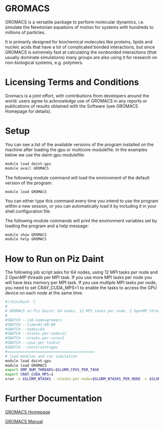 # GROMACS

GROMACS is a versatile package to perform molecular dynamics, i.e. simulate the Newtonian equations of motion for systems with hundreds to millions of particles.

It is primarily designed for biochemical molecules like proteins, lipids and nucleic acids that have a lot of complicated bonded interactions, but since GROMACS is extremely fast at calculating the nonbonded interactions (that usually dominate simulations) many groups are also using it for research on non-biological systems, e.g. polymers.

# Licensing Terms and Conditions

Gromacs is a joint effort, with contributions from developers around the world: users agree to acknowledge use of GROMACS in any reports or publications of results obtained with the Software (see GROMACS Homepage for details).

# Setup

You can see a list of the available versions of the program installed on the machine after loading the gpu or multicore modulefile. In the examples below we use the daint-gpu modulefile:

```bash
module load daint-gpu
module avail GROMACS
```

The following module command will load the environment of the default version of the program:
```	
module load GROMACS
```

You can either type this command every time you intend to use the program within a new session, or you can automatically load it by including it in your shell configuration file.

The following module commands will print the environment variables set by loading the program and a help message:
```bash
module show GROMACS
module help GROMACS
```

# How to Run on Piz Daint

The following job script asks for 64 nodes, using 12 MPI tasks per node and 2 OpenMP threads per MPI task. If you use more MPI tasks per node you will have less memory per MPI task. If you use multiple MPI tasks per node, you need to set CRAY_CUDA_MPS=1 to enable the tasks to access the GPU device on each node at the same time.

```bash
#!/bin/bash -l
#
# GROMACS on Piz Daint: 64 nodes, 12 MPI tasks per node, 2 OpenMP threads per task using hyperthreading (--ntasks-per-core=2)
#
#SBATCH --job-name=gromacs
#SBATCH --time=01:00:00
#SBATCH --nodes=64
#SBATCH --ntasks-per-node=12
#SBATCH --ntasks-per-core=2
#SBATCH --cpus-per-task=2
#SBATCH --constraint=gpu
#========================================
# load modules and run simulation
module load daint-gpu
module load GROMACS
export OMP_NUM_THREADS=$SLURM_CPUS_PER_TASK
export CRAY_CUDA_MPS=1
srun -n $SLURM_NTASKS --ntasks-per-node=$SLURM_NTASKS_PER_NODE -c $SLURM_CPUS_PER_TASK gmx_mpi mdrun -s input.tpr 
```

# Further Documentation

[GROMACS Homepage](http://www.gromacs.org/)

[GROMACS Manual](http://www.gromacs.org/Documentation/Manual)
